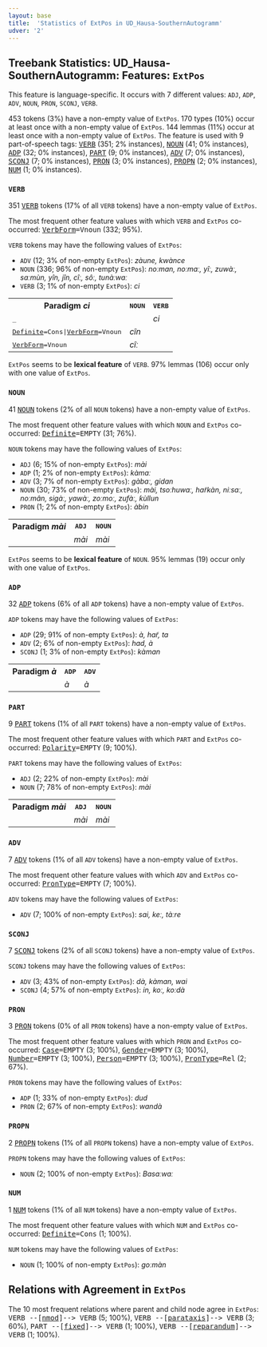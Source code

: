```yaml
---
layout: base
title:  'Statistics of ExtPos in UD_Hausa-SouthernAutogramm'
udver: '2'
---
```


## Treebank Statistics: UD_Hausa-SouthernAutogramm: Features: `ExtPos`

This feature is language-specific.
It occurs with 7 different values: `ADJ`, `ADP`, `ADV`, `NOUN`, `PRON`, `SCONJ`, `VERB`.

453 tokens (3%) have a non-empty value of `ExtPos`.
170 types (10%) occur at least once with a non-empty value of `ExtPos`.
144 lemmas (11%) occur at least once with a non-empty value of `ExtPos`.
The feature is used with 9 part-of-speech tags: <tt><a href="ha_southernautogramm-pos-VERB.html">VERB</a></tt> (351; 2% instances), <tt><a href="ha_southernautogramm-pos-NOUN.html">NOUN</a></tt> (41; 0% instances), <tt><a href="ha_southernautogramm-pos-ADP.html">ADP</a></tt> (32; 0% instances), <tt><a href="ha_southernautogramm-pos-PART.html">PART</a></tt> (9; 0% instances), <tt><a href="ha_southernautogramm-pos-ADV.html">ADV</a></tt> (7; 0% instances), <tt><a href="ha_southernautogramm-pos-SCONJ.html">SCONJ</a></tt> (7; 0% instances), <tt><a href="ha_southernautogramm-pos-PRON.html">PRON</a></tt> (3; 0% instances), <tt><a href="ha_southernautogramm-pos-PROPN.html">PROPN</a></tt> (2; 0% instances), <tt><a href="ha_southernautogramm-pos-NUM.html">NUM</a></tt> (1; 0% instances).

### `VERB`

351 <tt><a href="ha_southernautogramm-pos-VERB.html">VERB</a></tt> tokens (17% of all `VERB` tokens) have a non-empty value of `ExtPos`.

The most frequent other feature values with which `VERB` and `ExtPos` co-occurred: <tt><a href="ha_southernautogramm-feat-VerbForm.html">VerbForm</a></tt><tt>=Vnoun</tt> (332; 95%).

`VERB` tokens may have the following values of `ExtPos`:

* `ADV` (12; 3% of non-empty `ExtPos`): <em>zàune, kwànce</em>
* `NOUN` (336; 96% of non-empty `ExtPos`): <em>noːman, noːmaː, yîː, zuwàː, saːmùn, yîn, jîn, cîː, sôː, tunàːwaː</em>
* `VERB` (3; 1% of non-empty `ExtPos`): <em>ci</em>

<table>
  <tr><th>Paradigm <i>ci</i></th><th><tt>NOUN</tt></th><th><tt>VERB</tt></th></tr>
  <tr><td><tt>_</tt></td><td></td><td><em>ci</em></td></tr>
  <tr><td><tt><tt><a href="ha_southernautogramm-feat-Definite.html">Definite</a></tt><tt>=Cons</tt>|<tt><a href="ha_southernautogramm-feat-VerbForm.html">VerbForm</a></tt><tt>=Vnoun</tt></tt></td><td><em>cîn</em></td><td></td></tr>
  <tr><td><tt><tt><a href="ha_southernautogramm-feat-VerbForm.html">VerbForm</a></tt><tt>=Vnoun</tt></tt></td><td><em>cîː</em></td><td></td></tr>
</table>

`ExtPos` seems to be **lexical feature** of `VERB`. 97% lemmas (106) occur only with one value of `ExtPos`.

### `NOUN`

41 <tt><a href="ha_southernautogramm-pos-NOUN.html">NOUN</a></tt> tokens (2% of all `NOUN` tokens) have a non-empty value of `ExtPos`.

The most frequent other feature values with which `NOUN` and `ExtPos` co-occurred: <tt><a href="ha_southernautogramm-feat-Definite.html">Definite</a></tt><tt>=EMPTY</tt> (31; 76%).

`NOUN` tokens may have the following values of `ExtPos`:

* `ADJ` (6; 15% of non-empty `ExtPos`): <em>mài</em>
* `ADP` (1; 2% of non-empty `ExtPos`): <em>kàmaː</em>
* `ADV` (3; 7% of non-empty `ExtPos`): <em>gàbaː, gidan</em>
* `NOUN` (30; 73% of non-empty `ExtPos`): <em>mài, tsoːhuwaː, har̃kàn, niːsaː, noːmân, sigàː, yawàː, zoːmoː, zufàː, ƙùllun</em>
* `PRON` (1; 2% of non-empty `ExtPos`): <em>àbin</em>

<table>
  <tr><th>Paradigm <i>mài</i></th><th><tt>ADJ</tt></th><th><tt>NOUN</tt></th></tr>
  <tr><td><tt></tt></td><td><em>mài</em></td><td><em>mài</em></td></tr>
</table>

`ExtPos` seems to be **lexical feature** of `NOUN`. 95% lemmas (19) occur only with one value of `ExtPos`.

### `ADP`

32 <tt><a href="ha_southernautogramm-pos-ADP.html">ADP</a></tt> tokens (6% of all `ADP` tokens) have a non-empty value of `ExtPos`.

`ADP` tokens may have the following values of `ExtPos`:

* `ADP` (29; 91% of non-empty `ExtPos`): <em>à, har̃, ta</em>
* `ADV` (2; 6% of non-empty `ExtPos`): <em>had, à</em>
* `SCONJ` (1; 3% of non-empty `ExtPos`): <em>kàman</em>

<table>
  <tr><th>Paradigm <i>à</i></th><th><tt>ADP</tt></th><th><tt>ADV</tt></th></tr>
  <tr><td><tt></tt></td><td><em>à</em></td><td><em>à</em></td></tr>
</table>

### `PART`

9 <tt><a href="ha_southernautogramm-pos-PART.html">PART</a></tt> tokens (1% of all `PART` tokens) have a non-empty value of `ExtPos`.

The most frequent other feature values with which `PART` and `ExtPos` co-occurred: <tt><a href="ha_southernautogramm-feat-Polarity.html">Polarity</a></tt><tt>=EMPTY</tt> (9; 100%).

`PART` tokens may have the following values of `ExtPos`:

* `ADJ` (2; 22% of non-empty `ExtPos`): <em>mài</em>
* `NOUN` (7; 78% of non-empty `ExtPos`): <em>mài</em>

<table>
  <tr><th>Paradigm <i>mài</i></th><th><tt>ADJ</tt></th><th><tt>NOUN</tt></th></tr>
  <tr><td><tt></tt></td><td><em>mài</em></td><td><em>mài</em></td></tr>
</table>

### `ADV`

7 <tt><a href="ha_southernautogramm-pos-ADV.html">ADV</a></tt> tokens (1% of all `ADV` tokens) have a non-empty value of `ExtPos`.

The most frequent other feature values with which `ADV` and `ExtPos` co-occurred: <tt><a href="ha_southernautogramm-feat-PronType.html">PronType</a></tt><tt>=EMPTY</tt> (7; 100%).

`ADV` tokens may have the following values of `ExtPos`:

* `ADV` (7; 100% of non-empty `ExtPos`): <em>sai, keː, tàːre</em>

### `SCONJ`

7 <tt><a href="ha_southernautogramm-pos-SCONJ.html">SCONJ</a></tt> tokens (2% of all `SCONJ` tokens) have a non-empty value of `ExtPos`.

`SCONJ` tokens may have the following values of `ExtPos`:

* `ADV` (3; 43% of non-empty `ExtPos`): <em>dà, kàman, wai</em>
* `SCONJ` (4; 57% of non-empty `ExtPos`): <em>in, koː, koːdà</em>

### `PRON`

3 <tt><a href="ha_southernautogramm-pos-PRON.html">PRON</a></tt> tokens (0% of all `PRON` tokens) have a non-empty value of `ExtPos`.

The most frequent other feature values with which `PRON` and `ExtPos` co-occurred: <tt><a href="ha_southernautogramm-feat-Case.html">Case</a></tt><tt>=EMPTY</tt> (3; 100%), <tt><a href="ha_southernautogramm-feat-Gender.html">Gender</a></tt><tt>=EMPTY</tt> (3; 100%), <tt><a href="ha_southernautogramm-feat-Number.html">Number</a></tt><tt>=EMPTY</tt> (3; 100%), <tt><a href="ha_southernautogramm-feat-Person.html">Person</a></tt><tt>=EMPTY</tt> (3; 100%), <tt><a href="ha_southernautogramm-feat-PronType.html">PronType</a></tt><tt>=Rel</tt> (2; 67%).

`PRON` tokens may have the following values of `ExtPos`:

* `ADP` (1; 33% of non-empty `ExtPos`): <em>dud</em>
* `PRON` (2; 67% of non-empty `ExtPos`): <em>wandà</em>

### `PROPN`

2 <tt><a href="ha_southernautogramm-pos-PROPN.html">PROPN</a></tt> tokens (1% of all `PROPN` tokens) have a non-empty value of `ExtPos`.

`PROPN` tokens may have the following values of `ExtPos`:

* `NOUN` (2; 100% of non-empty `ExtPos`): <em>Basaːwaː</em>

### `NUM`

1 <tt><a href="ha_southernautogramm-pos-NUM.html">NUM</a></tt> tokens (1% of all `NUM` tokens) have a non-empty value of `ExtPos`.

The most frequent other feature values with which `NUM` and `ExtPos` co-occurred: <tt><a href="ha_southernautogramm-feat-Definite.html">Definite</a></tt><tt>=Cons</tt> (1; 100%).

`NUM` tokens may have the following values of `ExtPos`:

* `NOUN` (1; 100% of non-empty `ExtPos`): <em>goːmàn</em>

## Relations with Agreement in `ExtPos`

The 10 most frequent relations where parent and child node agree in `ExtPos`:
<tt>VERB --[<tt><a href="ha_southernautogramm-dep-nmod.html">nmod</a></tt>]--> VERB</tt> (5; 100%),
<tt>VERB --[<tt><a href="ha_southernautogramm-dep-parataxis.html">parataxis</a></tt>]--> VERB</tt> (3; 60%),
<tt>PART --[<tt><a href="ha_southernautogramm-dep-fixed.html">fixed</a></tt>]--> VERB</tt> (1; 100%),
<tt>VERB --[<tt><a href="ha_southernautogramm-dep-reparandum.html">reparandum</a></tt>]--> VERB</tt> (1; 100%).

